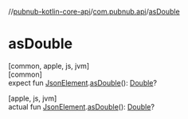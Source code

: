 //[pubnub-kotlin-core-api](../../index.md)/[com.pubnub.api](index.md)/[asDouble](as-double.md)

# asDouble

[common, apple, js, jvm]\
[common]\
expect fun [JsonElement](-json-element/index.md).[asDouble](as-double.md)(): [Double](https://kotlinlang.org/api/core/kotlin-stdlib/kotlin/-double/index.html)?

[apple, js, jvm]\
actual fun [JsonElement](-json-element/index.md).[asDouble](as-double.md)(): [Double](https://kotlinlang.org/api/core/kotlin-stdlib/kotlin/-double/index.html)?
